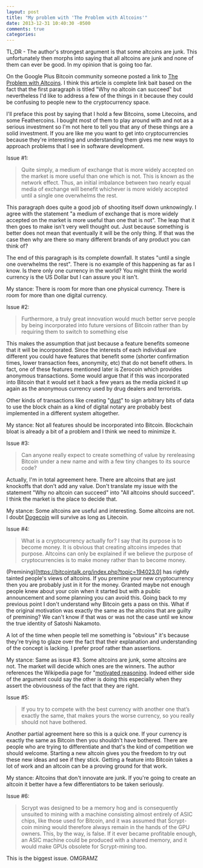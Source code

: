 ```yaml
---
layout: post
title: "My problem with 'The Problem with Altcoins'"
date: 2013-12-31 10:40:30 -0500
comments: true
categories: 
---
```


TL;DR - The author's strongest argument is that some altcoins are junk.  This unfortunately then morphs into saying that all altcoins are junk and none of them can ever be good.  In my opinion that is going too far.

On the Google Plus Bitcoin community someone posted a link to [The Problem with Altcoins](http://themisescircle.org/blog/2013/08/22/the-problem-with-altcoins/).  I think this article is complete link bait based on the fact that the first paragraph is titled "Why no altcoin can succeed" but nevertheless I'd like to address a few of the things in it because they could be confusing to people new to the cryptocurrency space.

I'll preface this post by saying that I hold a few Bitcoins, some Litecoins, and some Feathercoins.  I bought most of them to play around with and not as a serious investment so I'm not here to tell you that any of these things are a solid investment.  If you are like me you want to get into cryptocurrencies because they're interesting and understanding them gives me new ways to approach problems that I see in software development.

Issue #1:

> Quite simply, a medium of exchange that is more widely accepted on the market is more useful than one which is not. This is known as the network effect. Thus, an initial imbalance between two nearly equal media of exchange will benefit whichever is more widely accepted until a single one overwhelms the rest.

This paragraph does quite a good job of shooting itself down unknowingly.  I agree with the statement "a medium of exchange that is more widely accepted on the market is more useful than one that is not".  The leap that it then goes to make isn't very well thought out.  Just because something is better does not mean that eventually it will be the only thing.  If that was the case then why are there so many different brands of any product you can think of?

The end of this paragraph is its complete downfall.  It states "until a single one overwhelms the rest".  There is no example of this happening as far as I know.  Is there only one currency in the world?  You might think the world currency is the US Dollar but I can assure you it isn't.

My stance: There is room for more than one physical currency.  There is room for more than one digital currency.

Issue #2:

> Furthermore, a truly great innovation would much better serve people by being incorporated into future versions of Bitcoin rather than by requiring them to switch to something else

This makes the assumption that just because a feature benefits someone that it will be incorporated.  Since the interests of each individual are different you could have features that benefit some (shorter confirmation times, lower transaction fees, anonymity, etc) that do not benefit others.  In fact, one of these features mentioned later is Zerocoin which provides anonymous transactions.  Some would argue that if this was incorporated into Bitcoin that it would set it back a few years as the media picked it up again as the anonymous currency used by drug dealers and terrorists.

Other kinds of transactions like creating "[dust](http://bitcoin.stackexchange.com/questions/10986/what-is-meant-by-bitcoin-dust)" to sign arbitrary bits of data to use the block chain as a kind of digital notary are probably best implemented in a different system altogether.

My stance: Not all features should be incorporated into Bitcoin.  Blockchain bloat is already a bit of a problem and I think we need to minimize it.

Issue #3:

> Can anyone really expect to create something of value by rereleasing Bitcoin under a new name and with a few tiny changes to its source code?

Actually, I'm in total agreement here.  There are altcoins that are just knockoffs that don't add any value.  Don't translate my issue with the statement "Why no altcoin can succeed" into "All altcoins should succeed".  I think the market is the place to decide that.

My stance: Some altcoins are useful and interesting.  Some altcoins are not.  I doubt [Dogecoin](https://en.wikipedia.org/wiki/Dogecoin) will survive as long as Litecoin.

Issue #4:

> What is a cryptocurrency actually for? I say that its purpose is to become money. It is obvious that creating altcoins impedes that purpose. Altcoins can only be explained if we believe the purpose of cryptocurrencies is to make money rather than to become money.

(Premining)[https://bitcointalk.org/index.php?topic=194023.0] has rightly tainted people's views of altcoins.  If you premine your new cryptocurrency then you are probably just in it for the money.  Granted maybe not enough people knew about your coin when it started but with a public announcement and some planning you can avoid this.  Going back to my previous point I don't understand why Bitcoin gets a pass on this.  What if the original motivation was exactly the same as the altcoins that are guilty of premining?  We can't know if that was or was not the case until we know the true identity of Satoshi Nakamoto.

A lot of the time when people tell me something is "obvious" it's because they're trying to glaze over the fact that their explanation and understanding of the concept is lacking.  I prefer proof rather than assertions.

My stance: Same as issue #3.  Some altcoins are junk, some altcoins are not.  The market will decide which ones are the winners.  The author references the Wikipedia page for "[motivated reasoning](https://en.wikipedia.org/wiki/Motivated_reasoning).  Indeed either side of the argument could say the other is doing this especially when they assert the obviousness of the fact that they are right.

Issue #5:

> If you try to compete with the best currency with another one that’s exactly the same, that makes yours the worse currency, so you really should not have bothered.

Another partial agreement here so this is a quick one.  If your currency is exactly the same as Bitcoin then you shouldn't have bothered.  There are people who are trying to differentiate and that's the kind of competition we should welcome.  Starting a new altcoin gives you the freedom to try out these new ideas and see if they stick.  Getting a feature into Bitcoin takes a lot of work and an altcoin can be a proving ground for that work.

My stance: Altcoins that don't innovate are junk. If you're going to create an altcoin it better have a few differentiators to be taken seriously.

Issue #6:

> Scrypt was designed to be a memory hog and is consequently unsuited to mining with a machine consisting almost entirely of ASIC chips, like those used for Bitcoin, and it was assumed that Scrypt-coin mining would therefore always remain in the hands of the GPU owners. This, by the way, is false. If it ever became profitable enough, an ASIC machine could be produced with a shared memory, and it would make GPUs obsolete for Scrypt-mining too.

This is the biggest issue.  OMGRAMZ
